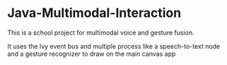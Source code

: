 # Java-Multimodal-Interaction

This is a school project for multimodal voice and gesture fusion.

It uses the Ivy event bus and multiple process like a speech-to-text node and a gesture recognizer to draw on the main canvas app
